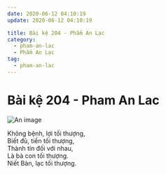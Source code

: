 ```yaml
---
date: 2020-06-12 04:10:19
update: 2020-06-12 04:10:19

title: Bài kệ 204 - Phẩm An Lạc
category:
  - pham-an-lac
  - Phẩm An Lạc
tag:
  - pham-an-lac
---
```


# Bài kệ 204 - Pham An Lac

![An image](/img/pham-an-lac/pham-an-lac-204.jpg)

Không bệnh, lợi tối thượng,<br>Biết đủ, tiền tối thượng,<br>Thành tín đối với nhau,<br>Là bà con tối thượng.<br>Niết Bàn, lạc tối thượng.<br>

